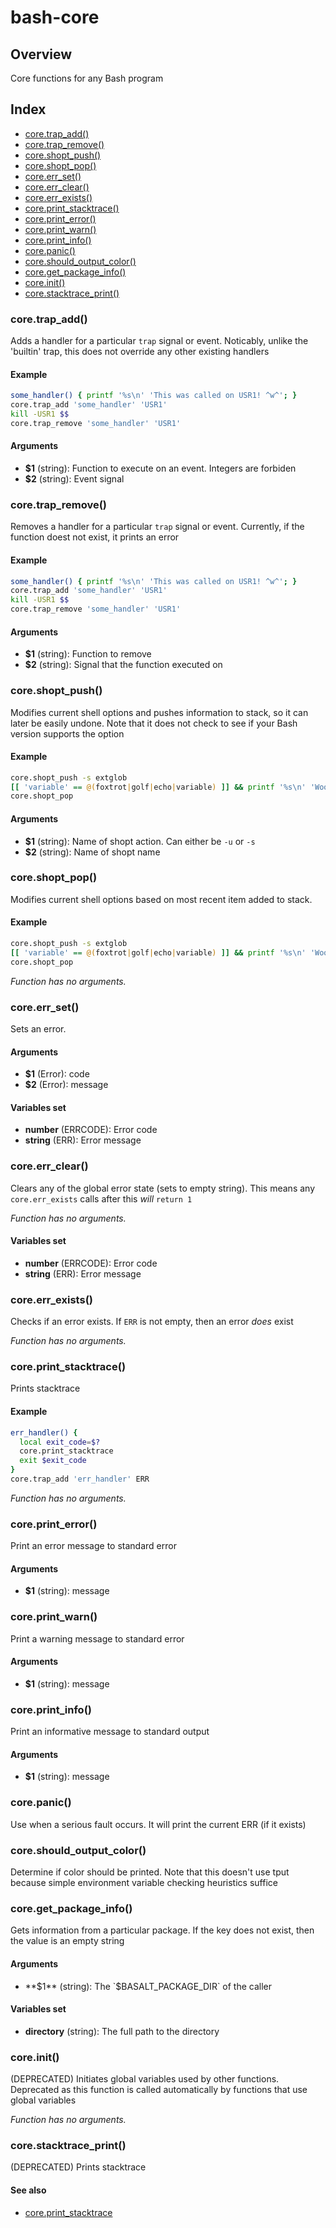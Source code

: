 # bash-core

## Overview

Core functions for any Bash program

## Index

* [core.trap_add()](#coretrap_add)
* [core.trap_remove()](#coretrap_remove)
* [core.shopt_push()](#coreshopt_push)
* [core.shopt_pop()](#coreshopt_pop)
* [core.err_set()](#coreerr_set)
* [core.err_clear()](#coreerr_clear)
* [core.err_exists()](#coreerr_exists)
* [core.print_stacktrace()](#coreprint_stacktrace)
* [core.print_error()](#coreprint_error)
* [core.print_warn()](#coreprint_warn)
* [core.print_info()](#coreprint_info)
* [core.panic()](#corepanic)
* [core.should_output_color()](#coreshould_output_color)
* [core.get_package_info()](#coreget_package_info)
* [core.init()](#coreinit)
* [core.stacktrace_print()](#corestacktrace_print)

### core.trap_add()

Adds a handler for a particular `trap` signal or event. Noticably,
unlike the 'builtin' trap, this does not override any other existing handlers

#### Example

```bash
some_handler() { printf '%s\n' 'This was called on USR1! ^w^'; }
core.trap_add 'some_handler' 'USR1'
kill -USR1 $$
core.trap_remove 'some_handler' 'USR1'
```

#### Arguments

* **$1** (string): Function to execute on an event. Integers are forbiden
* **$2** (string): Event signal

### core.trap_remove()

Removes a handler for a particular `trap` signal or event. Currently,
if the function doest not exist, it prints an error

#### Example

```bash
some_handler() { printf '%s\n' 'This was called on USR1! ^w^'; }
core.trap_add 'some_handler' 'USR1'
kill -USR1 $$
core.trap_remove 'some_handler' 'USR1'
```

#### Arguments

* **$1** (string): Function to remove
* **$2** (string): Signal that the function executed on

### core.shopt_push()

Modifies current shell options and pushes information to stack, so
it can later be easily undone. Note that it does not check to see if your Bash
version supports the option

#### Example

```bash
core.shopt_push -s extglob
[[ 'variable' == @(foxtrot|golf|echo|variable) ]] && printf '%s\n' 'Woof!'
core.shopt_pop
```

#### Arguments

* **$1** (string): Name of shopt action. Can either be `-u` or `-s`
* **$2** (string): Name of shopt name

### core.shopt_pop()

Modifies current shell options based on most recent item added to stack.

#### Example

```bash
core.shopt_push -s extglob
[[ 'variable' == @(foxtrot|golf|echo|variable) ]] && printf '%s\n' 'Woof!'
core.shopt_pop
```

_Function has no arguments._

### core.err_set()

Sets an error.

#### Arguments

* **$1** (Error): code
* **$2** (Error): message

#### Variables set

* **number** (ERRCODE): Error code
* **string** (ERR): Error message

### core.err_clear()

Clears any of the global error state (sets to empty string).
This means any `core.err_exists` calls after this _will_ `return 1`

_Function has no arguments._

#### Variables set

* **number** (ERRCODE): Error code
* **string** (ERR): Error message

### core.err_exists()

Checks if an error exists. If `ERR` is not empty, then an error
_does_ exist

_Function has no arguments._

### core.print_stacktrace()

Prints stacktrace

#### Example

```bash
err_handler() {
  local exit_code=$?
  core.print_stacktrace
  exit $exit_code
}
core.trap_add 'err_handler' ERR
```

_Function has no arguments._

### core.print_error()

Print an error message to standard error

#### Arguments

* **$1** (string): message

### core.print_warn()

Print a warning message to standard error

#### Arguments

* **$1** (string): message

### core.print_info()

Print an informative message to standard output

#### Arguments

* **$1** (string): message

### core.panic()

Use when a serious fault occurs. It will print the current ERR (if it exists)

### core.should_output_color()

Determine if color should be printed. Note that this doesn't
use tput because simple environment variable checking heuristics suffice

### core.get_package_info()

Gets information from a particular package. If the key does not exist, then the value
is an empty string

#### Arguments

* **$1** (string): The `$BASALT_PACKAGE_DIR` of the caller

#### Variables set

* **directory** (string): The full path to the directory

### core.init()

(DEPRECATED) Initiates global variables used by other functions. Deprecated as
this function is called automatically by functions that use global variables

_Function has no arguments._

### core.stacktrace_print()

(DEPRECATED) Prints stacktrace

#### See also

* [core.print_stacktrace](#coreprint_stacktrace)


